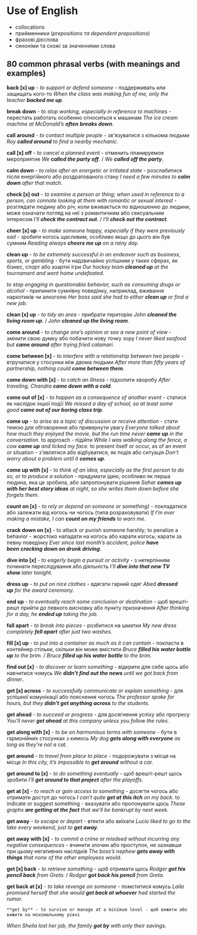 # Use of English
- collocations
- прийменники (_prepositions та dependent prepositions_)
- фразові дієслова
- синоніми та схожі за значеннями слова

## 80 common phrasal verbs (with meanings and examples)

**back [x] up**  - *to support or defend someone* - поддерживать или защищать кого-то
_When the class was making fun of me, only the teacher_ **_backed me up_**_._

**break down** - *to stop working, especially in reference to machines* - перестать работать особенно относиться к машинам
_The ice cream machine at McDonald’s_ **_often_** **_breaks down_**_._

**call around** - *to contact multiple people* - зв'язуватися з кількома людьми 
_Roy_ **_called around_** _to find a nearby mechanic._

**call [x] off** - *to cancel a planned event* - отменить планируемое мероприятие
_We_ **_called the party off_**_._ / _We_ **_called off the party_**_._

**calm down** - *to relax after an energetic or irritated state* - розслабитися після енергійного або роздратованого стану
_I need a few minutes to_ **_calm down_** _after that match._

**check [x] out** - *to examine a person or thing; when used in reference to a person, can connote looking at them with romantic or sexual interest* - розглядати людину або річ; коли вживається по відношенню до людини, може означати погляд на неї з романтичним або сексуальним інтересом
_I’ll_ **_check the contract out_**_._ / _I’ll_ **_check out the contract_**_._

**cheer [x] up** - *to make someone happy, especially if they were previously sad* - зробити когось щасливим, особливо якщо до цього він був сумним
_Reading always_ **_cheers me up_** _on a rainy day._

**clean up** - *to be extremely successful in an endeavor such as business, sports, or gambling* - бути надзвичайно успішним у таких сферах, як бізнес, спорт або азартні ігри
_Our hockey team_ **_cleaned up_** _at the tournament and went home undefeated._

*to stop engaging in questionable behavior, such as consuming drugs or alcohol* - припинити сумнівну поведінку, наприклад, вживання наркотиків чи алкоголю
_Her boss said she had to either_ **_clean up_** _or find a new job._

**clean [x] up** - *to tidy an area* - прибрати територію 
_John_ **_cleaned the living room up_**_._ / _John_ **_cleaned up the living room_**_._

**come around** - *to change one’s opinion or see a new point of view* - змінити свою думку або побачити нову точку зору
_I never liked seafood but_ **_came around_** _after trying fried calamari._

**come between [x]** - *to interfere with a relationship between two people* - втручатися у стосунки між двома людьми
_After more than fifty years of partnership, nothing could_ **_come between them_**_._

**come down with [x]** - *to catch an illness* - підхопити хворобу
_After traveling, Chandra_ **_came down with a cold_**_._

**come out of [x]** - *to happen as a consequence of another event* - статися як наслідок іншої події
_We missed a day of school, so at least some good_ **_came out of our boring class trip_**_._

**come up** - *to arise as a topic of discussion or receive attention* - стати темою для обговорення або привернути увагу
_Everyone talked about how much they enjoyed the movie, but the run time never_ **_came up_** _in the conversation._
to approach - підійти 
_While I was walking along the fence, a cow_ **_came up_** _and licked my face._
to present itself or occur, as of an event or situation - з'являтися або відбуватися, як подія або ситуація
_Don’t worry about a problem until it_ **_comes up_**_._

**come up with [x]** - *to think of an idea, especially as the first person to do so, or to produce a solution* - придумати ідею, особливо як перша людина, яка це зробила, або запропонувати рішення
_Sahar_ **_comes up with her best story ideas_** _at night, so she writes them down before she forgets them._

**count on [x]** - *to rely or depend on someone or something)* - покладатися або залежати від когось чи чогось (типа розраховувати)
_If I’m ever making a mistake, I can_ **_count on my friends_** _to warn me._

**crack down on [x]** - to attack or punish someone harshly; to penalize a behavior - жорстоко нападати на когось або карати когось; карати за певну поведінку
_Ever since last month’s accident, police_ **_have been_** **_cracking down on drunk driving_**_._

**dive into [x]** - *to eagerly begin a pursuit or activity* - з нетерпінням починати переслідування або діяльність
_I’ll_ **_dive into that new TV show_** _later tonight._

**dress up** - *to put on nice clothes* - вдягати гарний одяг
_Abed_ **_dressed up_** _for the award ceremony._

**end up** - *to eventually reach some conclusion or destination* - щоб врешті-решт прийти до певного висновку або пункту призначення
_After thinking for a day, he_ **_ended up_** _taking the job._

**fall apart** - *to break into pieces* - розбитися на шматки
_My new dress completely_ **_fell apart_** _after just two washes._

**fill [x] up** - *to put into a container as much as it can contain* - покласти в контейнер стільки, скільки він може вмістити
_Bruce_ **_filled his water bottle up_** _to the brim._ / _Bruce_ **_filled up his water bottle_** _to the brim._

**find out [x]** - *to discover or learn something* - відкрити для себе щось або навчитися чомусь
_We_ **_didn’t_** **_find out the news_** _until we got back from dinner.._

**get [x] across** - *to successfully communicate or explain something* - для успішної комунікації або пояснення чогось
_The professor spoke for hours, but they_ **_didn’t_** **_get anything across_** _to the students._

**get ahead** - *to succeed or progress* - для досягнення успіху або прогресу
_You’ll never_ **_get ahead_** _at this company unless you follow the rules._

**get along with [x]** - *to be on harmonious terms with someone* - бути в гармонійних стосунках з кимось
_My dog_ **_gets along with everyone_** _as long as they’re not a cat._

**get around** - *to travel from place to place* - подорожувати з місця на місце
_In this city, it’s impossible to_ **_get around_** _without a car._

**get around to [x]** - *to do something eventually* - щоб врешті-решт щось зробити
_I’ll_ **_get around to that project_** _after the playoffs._

**get at [x]** - *to reach or gain access to something* - досягти чогось або отримати доступ до чогось
_I can’t quite_ **_get at this itch_** _on my back._
to indicate or suggest something - вказувати або пропонувати щось
_These graphs_ **_are getting at_** **_the fact_** _that we’ll be bankrupt by next week._

**get away** - *to escape or depart* - втекти або виїхати
_Lucio liked to go to the lake every weekend, just to_ **_get away_**_._

**get away with [x]** - *to commit a crime or misdeed without incurring any negative consequences* - вчинити злочин або проступок, не зазнавши при цьому негативних наслідків
_The boss’s nephew_ **_gets away with things_** _that none of the other employees would._ 

**get [x] back** - *to retrieve something* - щоб отримати щось
_Rodger_ **_got his pencil back_** _from Greta._ / _Rodger_ **_got back his pencil_** _from Greta._

**get back at [x]** - *to take revenge on someone* - помститися комусь
_Laila promised herself that she would_ **_get back at whoever_** _had started the rumor._

	**get by** - to survive or manage at a minimum level - щоб вижити або вижити на мінімальному рівні
_When Sheila lost her job, the family_ **_got by_** _with only their savings._ 